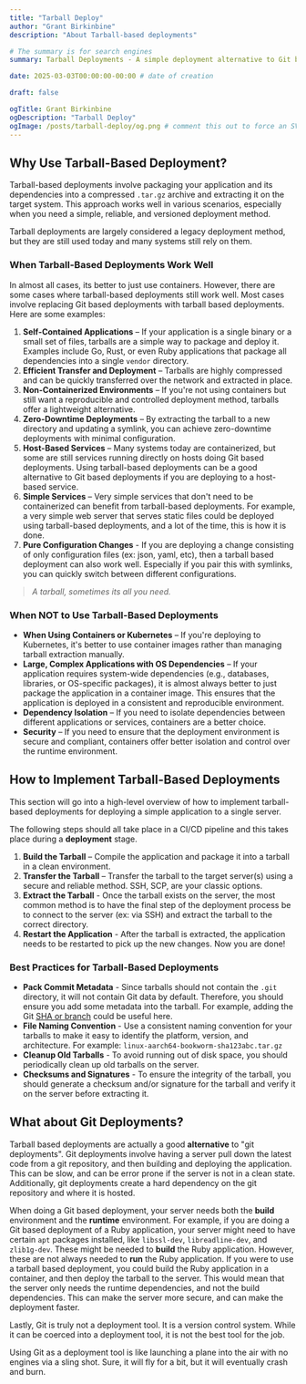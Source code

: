 ```yaml
---
title: "Tarball Deploy"
author: "Grant Birkinbine"
description: "About Tarball-based deployments"

# The summary is for search engines
summary: Tarball Deployments - A simple deployment alternative to Git based deployments when containers might not be an option.

date: 2025-03-03T00:00:00-00:00 # date of creation

draft: false

ogTitle: Grant Birkinbine
ogDescription: "Tarball Deploy"
ogImage: /posts/tarball-deploy/og.png # comment this out to force an SVG generation and usage then you can run `script/images` to make the SVG become a PNG and use it here
---
```


## Why Use Tarball-Based Deployment?

Tarball-based deployments involve packaging your application and its dependencies into a compressed `.tar.gz` archive and extracting it on the target system. This approach works well in various scenarios, especially when you need a simple, reliable, and versioned deployment method.

Tarball deployments are largely considered a legacy deployment method, but they are still used today and many systems still rely on them.

### When Tarball-Based Deployments Work Well

In almost all cases, its better to just use containers. However, there are some cases where tarball-based deployments still work well. Most cases involve replacing Git based deployments with tarball based deployments. Here are some examples:

1. **Self-Contained Applications** – If your application is a single binary or a small set of files, tarballs are a simple way to package and deploy it. Examples include Go, Rust, or even Ruby applications that package all dependencies into a single `vendor` directory.
2. **Efficient Transfer and Deployment** – Tarballs are highly compressed and can be quickly transferred over the network and extracted in place.
3. **Non-Containerized Environments** – If you're not using containers but still want a reproducible and controlled deployment method, tarballs offer a lightweight alternative.
4. **Zero-Downtime Deployments** – By extracting the tarball to a new directory and updating a symlink, you can achieve zero-downtime deployments with minimal configuration.
5. **Host-Based Services** – Many systems today are containerized, but some are still services running directly on hosts doing Git based deployments. Using tarball-based deployments can be a good alternative to Git based deployments if you are deploying to a host-based service.
6. **Simple Services** – Very simple services that don't need to be containerized can benefit from tarball-based deployments. For example, a very simple web server that serves static files could be deployed using tarball-based deployments, and a lot of the time, this is how it is done.
7. **Pure Configuration Changes** - If you are deploying a change consisting of only configuration files (ex: json, yaml, etc), then a tarball based deployment can also work well. Especially if you pair this with symlinks, you can quickly switch between different configurations.

> *A tarball, sometimes its all you need.*

### When NOT to Use Tarball-Based Deployments

- **When Using Containers or Kubernetes** – If you're deploying to Kubernetes, it's better to use container images rather than managing tarball extraction manually.
- **Large, Complex Applications with OS Dependencies** – If your application requires system-wide dependencies (e.g., databases, libraries, or OS-specific packages), it is almost always better to just package the application in a container image. This ensures that the application is deployed in a consistent and reproducible environment.
- **Dependency Isolation** – If you need to isolate dependencies between different applications or services, containers are a better choice.
- **Security** – If you need to ensure that the deployment environment is secure and compliant, containers offer better isolation and control over the runtime environment.

## How to Implement Tarball-Based Deployments

This section will go into a high-level overview of how to implement tarball-based deployments for deploying a simple application to a single server.

The following steps should all take place in a CI/CD pipeline and this takes place during a **deployment** stage.

1. **Build the Tarball** – Compile the application and package it into a tarball in a clean environment.
2. **Transfer the Tarball** – Transfer the tarball to the target server(s) using a secure and reliable method. SSH, SCP, are your classic options.
3. **Extract the Tarball** - Once the tarball exists on the server, the most common method is to have the final step of the deployment process be to connect to the server (ex: via SSH) and extract the tarball to the correct directory.
4. **Restart the Application** - After the tarball is extracted, the application needs to be restarted to pick up the new changes. Now you are done!

### Best Practices for Tarball-Based Deployments

- **Pack Commit Metadata** - Since tarballs should not contain the `.git` directory, it will not contain Git data by default. Therefore, you should ensure you add some metadata into the tarball. For example, adding the Git [SHA or branch](https://github.com/GrantBirki/ruby-template/blob/ef2e68f2aeeeb1284879b8df5fa7b5545affeed2/script/build-deploy-tarball#L20-L22) could be useful here.
- **File Naming Convention** - Use a consistent naming convention for your tarballs to make it easy to identify the platform, version, and architecture. For example: `linux-aarch64-bookworm-sha123abc.tar.gz`
- **Cleanup Old Tarballs** - To avoid running out of disk space, you should periodically clean up old tarballs on the server.
- **Checksums and Signatures** - To ensure the integrity of the tarball, you should generate a checksum and/or signature for the tarball and verify it on the server before extracting it.

## What about Git Deployments?

Tarball based deployments are actually a good **alternative** to "git deployments". Git deployments involve having a server pull down the latest code from a git repository, and then building and deploying the application. This can be slow, and can be error prone if the server is not in a clean state. Additionally, git deployments create a hard dependency on the git repository and where it is hosted.

When doing a Git based deployment, your server needs both the **build** environment and the **runtime** environment. For example, if you are doing a Git based deployment of a Ruby application, your server might need to have certain `apt` packages installed, like `libssl-dev`, `libreadline-dev`, and `zlib1g-dev`. These might be needed to **build** the Ruby application. However, these are not always needed to **run** the Ruby application. If you were to use a tarball based deployment, you could build the Ruby application in a container, and then deploy the tarball to the server. This would mean that the server only needs the runtime dependencies, and not the build dependencies. This can make the server more secure, and can make the deployment faster.

Lastly, Git is truly not a deployment tool. It is a version control system. While it can be coerced into a deployment tool, it is not the best tool for the job.

Using Git as a deployment tool is like launching a plane into the air with no engines via a sling shot. Sure, it will fly for a bit, but it will eventually crash and burn.
